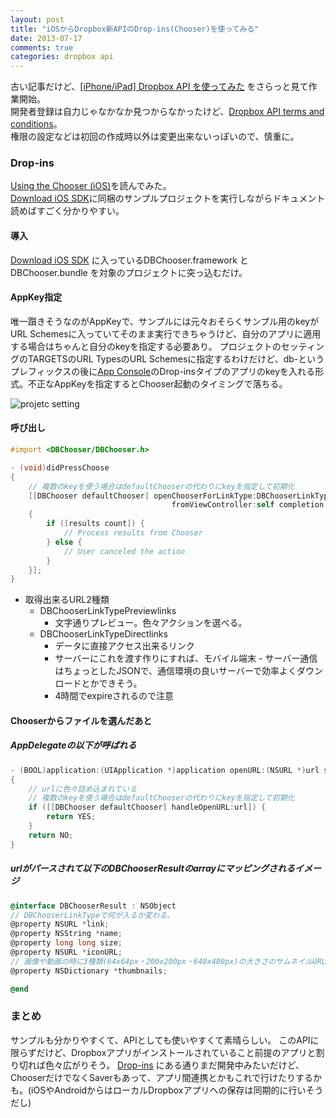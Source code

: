 ```yaml
---
layout: post
title: "iOSからDropbox新APIのDrop-ins(Chooser)を使ってみる"
date: 2013-07-17
comments: true
categories: dropbox api
---
```


古い記事だけど、[[iPhone/iPad] Dropbox API を使ってみた](http://blog.syuhari.jp/archives/2284) をさらっと見て作業開始。  
開発者登録は自力じゃなかなか見つからなかったけど、[Dropbox API terms and conditions](https://www.dropbox.com/developers/apply?cont=/developers/apps)。  
権限の設定などは初回の作成時以外は変更出来ないっぽいので、慎重に。

### Drop-ins
[Using the Chooser (iOS)](https://www.dropbox.com/developers/dropins/chooser/ios)を読んでみた。  
[Download iOS SDK](http://dl.dropboxusercontent.com/s/uf3893wfnk4f3p9/dropbox-ios-chooser-sdk-1.0.zip)に同梱のサンプルプロジェクトを実行しながらドキュメント読めばすごく分かりやすい。

#### 導入

[Download iOS SDK](http://dl.dropboxusercontent.com/s/uf3893wfnk4f3p9/dropbox-ios-chooser-sdk-1.0.zip) に入っているDBChooser.framework と DBChooser.bundle を対象のプロジェクトに突っ込むだけ。

<!-- more -->

#### AppKey指定

唯一躓きそうなのがAppKeyで、サンプルには元々おそらくサンプル用のkeyがURL Schemesに入っていてそのまま実行できちゃうけど、自分のアプリに適用する場合はちゃんと自分のkeyを指定する必要あり。
プロジェクトのセッティングのTARGETSのURL TypesのURL Schemesに指定するわけだけど、db-というプレフィックスの後に[App Console](https://www.dropbox.com/developers/apps)のDrop-insタイプのアプリのkeyを入れる形式。不正なAppKeyを指定するとChooser起動のタイミングで落ちる。

![projetc setting](/images/post/dropin.png)

#### 呼び出し

```objective-c
#import <DBChooser/DBChooser.h>

- (void)didPressChoose
{
    // 複数のkeyを使う場合はdefaultChooserの代わりにkeyを指定して初期化
    [[DBChooser defaultChooser] openChooserForLinkType:DBChooserLinkTypePreview // 取得出来るURL2種類から選択
                                    fromViewController:self completion:^(NSArray *results)
    {
        if ([results count]) {
            // Process results from Chooser
        } else {
            // User canceled the action
        }
    }];
}
```

- 取得出来るURL2種類
  * DBChooserLinkTypePreviewlinks
    - 文字通りプレビュー。色々アクションを選べる。
  * DBChooserLinkTypeDirectlinks
    - データに直接アクセス出来るリンク
    - サーバーにこれを渡す作りにすれば、モバイル端末 - サーバー通信はちょっとしたJSONで、通信環境の良いサーバーで効率よくダウンロードとかできそう。
    - 4時間でexpireされるので注意


#### Chooserからファイルを選んだあと

##### AppDelegateの以下が呼ばれる


```objective-c
- (BOOL)application:(UIApplication *)application openURL:(NSURL *)url sourceApplication:(NSString *)sourceApplication annotation:(id)annotation
{
    // urlに色々詰め込まれている
    // 複数のkeyを使う場合はdefaultChooserの代わりにkeyを指定して初期化
    if ([[DBChooser defaultChooser] handleOpenURL:url]) {
        return YES;
    }
    return NO;
}
```

##### urlがパースされて以下のDBChooserResultのarrayにマッピングされるイメージ
```objective-c
@interface DBChooserResult : NSObject
// DBChooserLinkTypeで何が入るか変わる。
@property NSURL *link;
@property NSString *name;
@property long long size;
@property NSURL *iconURL;
// 画像や動画の時に3種類(64x64px・200x200px・640x480px)の大きさのサムネイルURLが入っている。
@property NSDictionary *thumbnails;

@end
```

### まとめ

サンプルも分かりやすくて、APIとしても使いやすくて素晴らしい。
このAPIに限らずだけど、Dropboxアプリがインストールされていること前提のアプリと割り切れば色々広がりそう。
[Drop-ins](https://www.dropbox.com/developers/dropins) にある通りまだ開発中みたいだけど、ChooserだけでなくSaverもあって、アプリ間連携とかもこれで行けたりするかも。(iOSやAndroidからはローカルDropboxアプリへの保存は同期的に行いそうだし)
